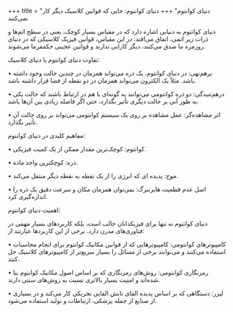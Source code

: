 +++
title = "دنیای کوانتوم"
+++
دنیای کوانتوم: جایی که قوانین کلاسیک دیگر کار نمی‌کنند

دنیای کوانتوم به دنیایی اشاره دارد که در مقیاس بسیار کوچک، یعنی در سطح اتم‌ها و ذرات زیر اتمی، اتفاق می‌افتد. در این مقیاس، قوانین فیزیک کلاسیکی که در دنیای روزمره ما صدق می‌کنند، دیگر کارایی ندارند و قوانین عجیبی حکمفرما می‌شوند.

تفاوت دنیای کوانتوم با دنیای کلاسیک:

• برهم‌نهی: در دنیای کوانتوم، یک ذره می‌تواند همزمان در چندین حالت وجود داشته باشد. مثلاً یک الکترون می‌تواند همزمان در دو نقطه از فضا قرار داشته باشد.

• درهم‌تنیدگی: دو ذره کوانتومی می‌توانند به گونه‌ای با هم در ارتباط باشند که حالت یکی به طور آنی بر حالت دیگری تأثیر بگذارد، حتی اگر فاصله زیادی بین آن‌ها باشد.

• اثر مشاهده‌گر: عمل مشاهده بر روی یک سیستم کوانتومی می‌تواند بر روی حالت آن تأثیر بگذارد.

مفاهیم کلیدی در دنیای کوانتوم:

• کوانتوم: کوچک‌ترین مقدار ممکن از یک کمیت فیزیکی.

• ذره: کوچکترین واحد ماده.

• موج: پدیده ای که انرژی را از یک نقطه به نقطه دیگر منتقل می‌کند.

• اصل عدم قطعیت هایزنبرگ: نمی‌توان همزمان مکان و سرعت دقیق یک ذره را اندازه‌گیری کرد.

اهمیت دنیای کوانتوم:

دنیای کوانتوم نه تنها برای فیزیکدانان جالب است، بلکه کاربردهای بسیار مهمی در فناوری‌های مدرن دارد. برخی از این 
کاربردها عبارتند از:

• کامپیوترهای کوانتومی: کامپیوترهایی که از قوانین مکانیک کوانتوم برای انجام محاسبات استفاده می‌کنند و می‌توانند برخی از مسائل را بسیار سریع‌تر از کامپیوترهای کلاسیک حل کنند.

• رمزنگاری کوانتومی: روش‌های رمزنگاری که بر اساس اصول مکانیک کوانتوم بنا شده‌اند و امنیت بسیار بالاتری نسبت به روش‌های سنتی دارند.

• لیزر: دستگاهی که بر اساس پدیده القای تابش القایی تحریکی کار می‌کند و در بسیاری از صنایع از جمله پزشکی، ارتباطات و تولید استفاده می‌شود.
